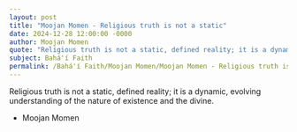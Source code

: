 ```yaml
---
layout: post
title: "Moojan Momen - Religious truth is not a static"
date: 2024-12-28 12:00:00 -0000
author: Moojan Momen
quote: "Religious truth is not a static, defined reality; it is a dynamic, evolving understanding of the nature of existence and the divine."
subject: Bahá'í Faith
permalink: /Bahá'í Faith/Moojan Momen/Moojan Momen - Religious truth is not a static
---
```


Religious truth is not a static, defined reality; it is a dynamic, evolving understanding of the nature of existence and the divine.

- Moojan Momen
